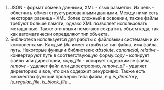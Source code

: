 1. JSON - формат обмена данными, XML - язык разметки. Их цель - облегчить обмен структурированными данными. Между ними есть некоторая разница - XML более сложный в освоении, также 
файлы требуют больше памяти, однако XML позволяет использовать метаданные. Также эти языки помогают сократить объем кода, так как автоматически определяют тип объекта.
2. Библиотека <filesystem> используется для работы с файловыми системами и их компонентами. Каждый *file* имеет атрибуты: тип файла, имя файла, путь. Некоторые функции библиотеки: 
*absolute*, *canonicial*, *relative* - конвертируют путь в соответствующую форму.*copy* - копирует файлы или директории, *copy_file* - копирует содержимое файла, *remove* - удаляет
файл или директрорию, *remove_all* - удаляет директорию и все, что она содержит рекурсивно. Также есть множество функций проверки типа файла, e.g *is_directory*, *is_regular_file*,
*is_block_file*...
